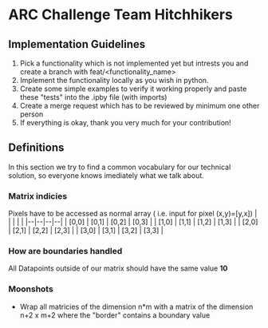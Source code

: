 # ARC Challenge Team Hitchhikers
## Implementation Guidelines
1. Pick a functionality which is not implemented yet but intrests you and create a branch with feat/<functionality_name>
2. Implement the functionality locally as you wish in python.
3. Create some simple examples to verify it working properly and paste these "tests" into the .ipby file (with imports)
4. Create a merge request which has to be reviewed by minimum one other person
5. If everything is okay, thank you very much for your contribution!

## Definitions
In this section we try to find a common vocabulary for our technical solution, so everyone knows imediately what we talk about.
 
### Matrix indicies
Pixels have to be accessed as normal array ( i.e. input for pixel (x,y)=[y,x])
|  |  |  |  |
|--|--|--|--|
| [0,0] | [0,1] | [0,2] | [0,3] |
| [1,0] | [1,1] | [1,2] | [1,3] |
| [2,0] | [2,1] | [2,2] | [2,3] |
| [3,0] | [3,1] | [3,2] | [3,3] |

### How are boundaries handled
All Datapoints outside of our matrix should have the same value **10**


### Moonshots
* Wrap all matricies of the dimension n*m with a matrix of the dimension n+2 x m+2 where the "border" contains a boundary value
